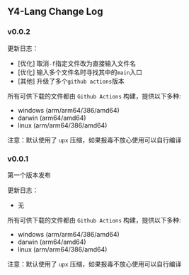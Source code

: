 ## Y4-Lang Change Log

### v0.0.2

更新日志：

- [优化] 取消`-f`指定文件改为直接输入文件名
- [优化] 输入多个文件名时寻找其中的`main`入口
- [其他] 升级了多个`github actions`版本

所有可供下载的文件都由 `Github Actions` 构建，提供以下多种:

- windows (arm/arm64/386/amd64)
- darwin (arm64/amd64)
- linux (arm/arm64/386/amd64)

注意：默认使用了 `upx` 压缩，如果报毒不放心使用可以自行编译

### v0.0.1

第一个版本发布

更新日志：

- 无

所有可供下载的文件都由 `Github Actions` 构建，提供以下多种:

- windows (arm/arm64/386/amd64)
- darwin (arm64/amd64)
- linux (arm/arm64/386/amd64)

注意：默认使用了 `upx` 压缩，如果报毒不放心使用可以自行编译